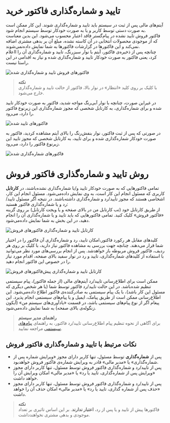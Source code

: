 # تایید و شماره‌گذاری فاکتور خرید
آیتم‌های مالی پس از ثبت در سیستم باید تایید و شماره‌گذاری شوند. این کار ممکن است به صورت دستی توسط کاربر و یا به صورت خودکار توسط سیستم انجام شود.<br>
فاکتور فروش تایید نشده در پیام‌گستر فاقد اعتبار محسوب می‌شود. این بدین معناست که از موجودی محصولات انتخابی در آن کاسته نشده، مبلغ آن بر بدهی مشتری اضافه نمی‌کند و این فاکتورها در گزارشات فاکتورها به شما نمایش داده‌نمی‌شوند.<br>
چنانچه پس از ذخیره‌ی فاکتور، آیتم با نوار سبزرنگ، تایید و شماره‌گذاری آن را ااعلام کرد، یعنی فاکتور به صورت خودکار تایید و شماره‌‌گذاری شده و نیاز به اقدامی در این راستا نیست.<br>

![فاکتورهای فروش تایید و شماره‌گذاری شده](./Images/approved-numbered-sales-invoice-2.8.3.png.png)

> **نکته**<br>
> با کلیک بر روی کلید «انتظار»‌ در نوار بالا، فاکتور از حالت تایید و شماره‌گذاری خارج می‌شود.<br>

در غیراین صورت، چنانچه با نوار آبی‌رنگ مواجه شدید، فاکتور به صورت خودکار تایید شده و برای شماره‌گذاری، به کارتابل شخصی که مجوز شماره‌گذاری این زیرنوع فاکتور را دارد، می‌رود.<br>

![فاکتورهای تایید شده](./Images/approved-sales-invoice-2.8.3.png)

در صورتی که پس از ثبت ‌فاکتور، نوار بنفش‌رنگ را بالای آیتم مشاهده کردید، فاکتور به صورت خودکار شماره‌گذاری شده و برای تایید، به کارتابل شخصی که مجوز تایید این زیرنوع فاکتور را دارد، می‌رود.<br>

![فاکتورهای شماره‌گذاری شده](./Images/numbered-sales-invoice-2.8.3.png)

# روش تایید و شماره‌گذاری فاکتور فروش
تمامی فاکتورهایی که به صورت خودکار تایید و/یا شماره‌گذاری نشده‌باشند، در **کارتابل** کاربری که مسئول انجام این کار است، به وی نمایش داده‌می‌شود. مسئول انجام این کار،  اشخاصی هستند که مجوز تایید/رد و شماره‌گذاری داشته‌باشند. در نتیجه اگر مسئول تایید/رد و یا شماره‌گذاری فاکتور هستید:<br>
از طریق کارتابل خود (تب کارتابل من در بالای صفحه و یا ویجت کارتابل) بر روی گزینه «فاکتور فروش» کلیک کنید. تمامی ‌فاکتورهایی که باید تایید و یا شماره‌گذاری آن را انجام دهید، در این بخش به شما نمایش داده‌می‌شود.<br>

![کارتابل تایید و شماره‌گذاری فاکتورهای فروش ](./Images/Sales-invoice-confirmation-cartable-2.8.3.png)

کلیدهای مقابل هر رکورد فاکتور،‌امکان تایید، رد و شماره‌گذاری آن ‌فاکتور را در اختیار شما قرار می‌دهند. چنانچه جهت بررسی به مشاهده فاکتور نیاز دارید، با کلیک بر روی هر ردیف، ‌فاکتور فروش مربوطه باز خواهدشد. پس از انجام بررسی‌های مورد نظر می‌توانید با استفاده از کلیدهای شماره‌گذاری، تایید و رد در نوار سفید بالای صفحه،‌ اقدام مورد نیاز را در خصوص این فاکتور انجام دهید. <br>

![کارتابل تایید و شماره‌گذاری پیش‌فاکتورهای فروش ](./Images/Sales-invoice-confirmation-2.8.3.png)

ممکن است برای اطلاع‌رسانی تایید/رد آیتم‌های مالی (از جمله فاکتور)، پیام سیستمی تنظیم شده‌باشد. در این حالت تایید/رد فاکتور توسط شما (یا هر شخص دیگری که مسئول این کار باشد)، با یک پیام سیستمی به صادرکننده‌ی فاکتور اطلاع داده‌می‌شود. این اطلاع‌رسانی ممکن است از طریق پیامک، ایمیل و یا پیام‌های سیستمی انجام پذیرد. این پیغام اگر از نوع پیام‌های سیستمی باشد، در قسمت «یادآوری‌های سیستم من» (آیکون زنگوله‌‌ی بالای صفحه) به شما نمایش داده‌می‌شود. <br>

> **راهنمای مدیر سیستم**<br>
> برای آگاهی از نحوه تنظیم پیام اطلاع‌رسانی تایید/رد فاکتور، به راهنمای [پیام‌های سیستمی](https://github.com/1stco/PayamGostarDocs/blob/master/Help/home/NotificationManagement2.6.0.md) مراجعه نمایید.<br>

## نکات مرتبط با تایید و شماره‌گذاری فاکتور فروش
- پس از **شماره‌گذاری** توسط مسئول، تنها کاربر دارای مجوز «ویرایش شماره پس از شماره‌گذاری» یا «مدیر مالی» قادر به ویرایش شماره‌ی فاکتور فروش خواهد‌بود.
- پس از تایید/رد و شماره‌گذاری فاکتور فروش توسط مسئول، تنها کاربر دارای مجوز «ویرایش پس از شماره‌گذاری، تایید یا رد» یا «مدیر مالی» امکان ویرایش آن را خواهد داشت.
- پس از تایید/رد و شماره‌گذاری فاکتور فروش توسط مسئول، تنها کاربر دارای مجوز «حذف پس از شماره گذاری، تایید یا رد» یا «مدیر مالی» امکان حذف آن را خواهد داشت.

> **نکته**<br>
> فاکتورها پیش از تایید و یا پس از رد،‌ **اعتبار ندارند**. بر این اساس تاثیری بر  تعداد موجودی و بدهی مشتری نخواهند‌داشت.<br>
